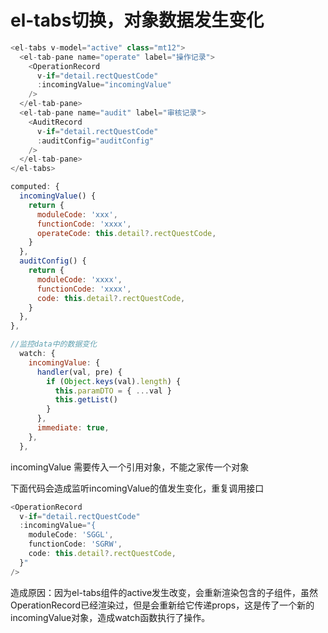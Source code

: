 # el-tabs切换，对象数据发生变化

```js
<el-tabs v-model="active" class="mt12">
  <el-tab-pane name="operate" label="操作记录">
    <OperationRecord
      v-if="detail.rectQuestCode"
      :incomingValue="incomingValue"
    />
  </el-tab-pane>
  <el-tab-pane name="audit" label="审核记录">
    <AuditRecord
      v-if="detail.rectQuestCode"
      :auditConfig="auditConfig"
    />
  </el-tab-pane>
</el-tabs>

computed: {
  incomingValue() {
    return {
      moduleCode: 'xxx',
      functionCode: 'xxxx',
      operateCode: this.detail?.rectQuestCode,
    }
  },
  auditConfig() {
    return {
      moduleCode: 'xxxx',
      functionCode: 'xxxx',
      code: this.detail?.rectQuestCode,
    }
  },
},
```

```js
//监控data中的数据变化
  watch: {
    incomingValue: {
      handler(val, pre) {
        if (Object.keys(val).length) {
          this.paramDTO = { ...val }
          this.getList()
        }
      },
      immediate: true,
    },
  },
```



incomingValue 需要传入一个引用对象，不能之家传一个对象

下面代码会造成监听incomingValue的值发生变化，重复调用接口

```js
<OperationRecord
  v-if="detail.rectQuestCode"
  :incomingValue="{
    moduleCode: 'SGGL',
    functionCode: 'SGRW',
    code: this.detail?.rectQuestCode,
  }"
/>
```



造成原因：因为el-tabs组件的active发生改变，会重新渲染包含的子组件，虽然OperationRecord已经渲染过，但是会重新给它传递props，这是传了一个新的incomingValue对象，造成watch函数执行了操作。

